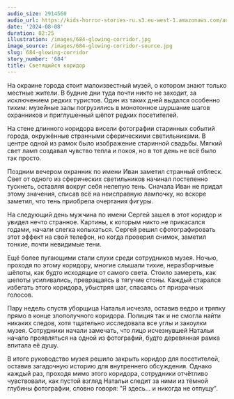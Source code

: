 ```yaml
---
audio_size: 2914560
audio_url: https://kids-horror-stories-ru.s3.eu-west-1.amazonaws.com/audio/684-glowing-corridor.mp3
date: '2024-08-08'
duration: 02:25
illustration: /images/684-glowing-corridor.jpg
image_source: /images/684-glowing-corridor-source.jpg
slug: 684-glowing-corridor
story_number: '684'
title: Светящийся коридор
---
```


На окраине города стоит малоизвестный музей, о котором знают только местные жители. В будние дни туда почти никто не заходит, за исключением редких туристов. Один из таких дней выдался особенно тихим: музейные залы погрузились в монотонное шуршание шагов охранников и приглушенный шёпот редких посетителей. 

На стене длинного коридора висели фотографии старинных событий города, окружённые странными сферическими светильниками. В центре одной из рамок было изображение старинной свадьбы. Мягкий свет ламп создавал чувство тепла и покоя, но в тот день не всё было так просто.

Поздним вечером охранник по имени Иван заметил странный отблеск. Свет от одного из сферических светильников начинал постепенно тускнеть, оставляя вокруг себя нелепую тень. Сначала Иван не придал этому значения, списав всё на неисправную лампочку, но вскоре заметил, что тень приобрела очертания фигуры.

На следующий день мужчина по имени Сергей зашел в этот коридор и увидел нечто странное. Картины, к которым никто не прикасался годами, начали слегка колыхаться. Сергей решил сфотографировать этот эффект на свой телефон, но когда проверил снимок, заметил тонкие, почти невидимые тени.

Ещё более пугающими стали слухи среди сотрудников музея. Ночью, проходя по этому коридору, многие слышали тихие, неразборчивые шёпоты, как будто исходящие от самого света. Стоило замереть, как шепоты усиливались, превращаясь в тягучие стоны. Каждый старался избегать этого коридора, убыстряя шаг, спасаясь от призрачных голосов.

Пару недель спустя уборщица Наталья исчезла, оставив ведро и тряпку прямо в конце злополучного коридора. Полиция так и не смогла найти никаких следов, хотя тщательно исследовала все углы и закоулки музея. Сотрудники начали замечать, что лицо исчезнувшей Натальи начало проявляться на одной из фотографий, будто деревянная рамка впитала её душу.

В итоге руководство музея решило закрыть коридор для посетителей, оставив загадочную историю для внутреннего обсуждения. Однако каждый раз, проходя мимо этого коридора, сотрудники отчётливо чувствовали, как пустой взгляд Натальи следит за ними из тёмной глубины фотографии, словно говоря: "Я здесь... и никогда не отпущу".
